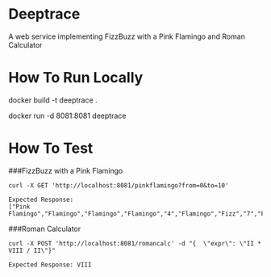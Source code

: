 # Deeptrace


A web service implementing FizzBuzz with a Pink Flamingo and Roman Calculator 

# How To Run Locally

docker build -t deeptrace .

docker run -d 8081:8081 deeptrace

# How To Test
###FizzBuzz with a Pink Flamingo
```
curl -X GET 'http://localhost:8081/pinkflamingo?from=0&to=10'

Expected Response: 
["Pink Flamingo","Flamingo","Flamingo","Flamingo","4","Flamingo","Fizz","7","Flamingo","Fizz"]
```

###Roman Calculator
```
curl -X POST 'http://localhost:8081/romancalc' -d "{  \"expr\": \"II * VIII / II\"}"

Expected Response: VIII
```